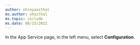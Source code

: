 ```yaml
---
author: shreyaaithal
ms.author: shaithal
ms.topic: include
ms.date: 08/15/2022
---
```


In the App Service page, in the left menu, select **Configuration**.